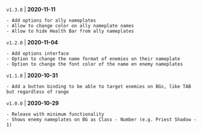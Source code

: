 `v1.3.0` | __2020-11-11__

    - Add options for ally nameplates
    - Allow to change color on ally nameplate names
    - Allow to hide Health Bar from ally nameplates

`v1.2.0` | __2020-11-04__

    - Add options interface
    - Option to change the name format of enemies on their nameplate
    - Option to change the font color of the name en enemy nameplates

`v1.1.0` | __2020-10-31__

    - Add a button binding to be able to target enemies on BGs, like TAB but regardless of range

`v1.0.0` | __2020-10-29__

    - Release with minimum functionality
    - Shows enemy nameplates on BG as Class - Number (e.g. Priest Shadow - 1)
